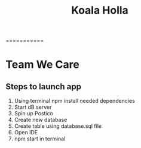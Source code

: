 <header><h1>Koala Holla</h1></header>
===========
<body>
<h1><b>Team We Care</b></h1>

<h2><b>Steps to launch app</b></h2>

<ol>
    <li>Using terminal npm install needed dependencies</li>
    <li>Start dB server</li>
    <li>Spin up Postico</li>
    <li>Create new database</li>
    <li>Create table using database.sql file</li>
    <li>Open IDE</li>
    <li>npm start in terminal</li>
</ol>
</body>





